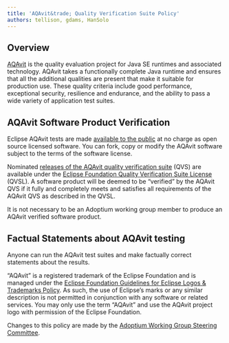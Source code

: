 ```yaml
---
title: 'AQAvit&trade; Quality Verification Suite Policy'
authors: tellison, gdams, HanSolo
---
```


## Overview

[AQAvit](https://projects.eclipse.org/projects/adoptium.aqavit)
is the quality evaluation project for Java SE runtimes and associated technology. AQAvit takes a functionally complete Java runtime and ensures that all the additional qualities are present that make it suitable for production use. These quality criteria include good performance, exceptional security, resilience and endurance, and the ability to pass a wide variety of application test suites.

## AQAvit Software Product Verification

Eclipse AQAvit tests are made
[available to the public](https://projects.eclipse.org/projects/adoptium.aqavit/developer)
at no charge as open source licensed software. You can fork, copy or modify the AQAvit software subject to the terms of the software license.

Nominated [releases of the AQAvit quality verification suite](https://github.com/adoptium/aqa-tests/releases) (QVS) are available under the
[Eclipse Foundation Quality Verification Suite License](https://www.eclipse.org/legal/documents/eclipse-foundation-quality-verification-suite-license.php)
(QVSL). A software product will be deemed to be “verified” by the AQAvit QVS if it fully and completely meets and satisfies all requirements of the AQAvit QVS as described in the QVSL.

It is not necessary to be an Adoptium working group member to produce an AQAvit verified software product.

## Factual Statements about AQAvit testing

Anyone can run the AQAvit test suites and make factually correct statements about the results.

“AQAvit” is a registered trademark of the Eclipse Foundation and is managed under the
[Eclipse Foundation Guidelines for Eclipse Logos & Trademarks Policy](https://www.eclipse.org/legal/logo_guidelines.php).
As such, the use of Eclipse’s marks or any similar description is not permitted in conjunction with any software or related services. You may only use the term “AQAvit” and use the AQAvit project logo with permission of the Eclipse Foundation.

Changes to this policy are made by the [Adoptium Working Group Steering Committee](/members).
